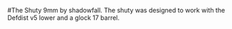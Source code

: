 #The Shuty 9mm by shadowfall.
The shuty was designed to work with the Defdist v5 lower and a glock 17 barrel.
